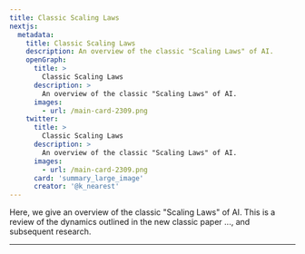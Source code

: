 ```yaml
---
title: Classic Scaling Laws
nextjs:
  metadata:
    title: Classic Scaling Laws
    description: An overview of the classic "Scaling Laws" of AI.
    openGraph:
      title: >
        Classic Scaling Laws
      description: >
        An overview of the classic "Scaling Laws" of AI.
      images:
        - url: /main-card-2309.png
    twitter:
      title: >
        Classic Scaling Laws
      description: >
        An overview of the classic "Scaling Laws" of AI.
      images:
        - url: /main-card-2309.png
      card: 'summary_large_image'
      creator: '@k_nearest'
---
```


Here, we give an overview of the classic "Scaling Laws" of AI.
This is a review of the dynamics outlined in the new classic paper ..., and subsequent research.

---
